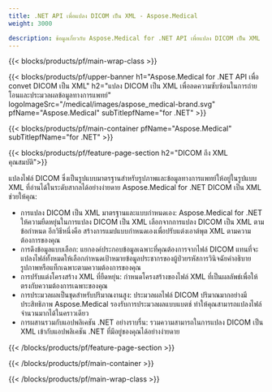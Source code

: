 ```yaml
---
title: .NET API เพื่อแปลง DICOM เป็น XML - Aspose.Medical
weight: 3000

description: ข้อมูลเกี่ยวกับ Aspose.Medical for .NET API เพื่อแปลง DICOM เป็น XML
---
```


{{< blocks/products/pf/main-wrap-class >}}

{{< blocks/products/pf/upper-banner h1="Aspose.Medical for .NET API เพื่อ convet DICOM เป็น XML" h2="แปลง DICOM เป็น XML เพื่อลดความซับซ้อนในการถ่ายโอนและประมวลผลข้อมูลทางการแพทย์" logoImageSrc="/medical/images/aspose_medical-brand.svg" pfName="Aspose.Medical" subTitlepfName="for .NET" >}}

{{< blocks/products/pf/main-container pfName="Aspose.Medical" subTitlepfName="for .NET" >}}

{{< blocks/products/pf/feature-page-section h2="DICOM ถึง XML คุณสมบัติ">}}

<p>แปลงไฟล์ DICOM ซึ่งเป็นรูปแบบมาตรฐานสําหรับรูปภาพและข้อมูลทางการแพทย์ให้อยู่ในรูปแบบ XML ที่อ่านได้ในระดับสากลได้อย่างง่ายดาย Aspose.Medical for .NET DICOM เป็น XML ช่วยให้คุณ:</p>

<ul>
<li>การแปลง DICOM เป็น XML มาตรฐานและแบบกําหนดเอง: Aspose.Medical for .NET ให้ความยืดหยุ่นในการแปลง DICOM เป็น XML เลือกจากการแปลง DICOM เป็น XML ตามข้อกําหนด อีกวิธีหนึ่งคือ สร้างการแมปแบบกําหนดเองเพื่อปรับแต่งเอาต์พุต XML ตามความต้องการของคุณ</li>
<li>การดึงข้อมูลแบบเลือก: แยกองค์ประกอบข้อมูลเฉพาะที่คุณต้องการจากไฟล์ DICOM แทนที่จะแปลงไฟล์ทั้งหมดให้เลือกกําหนดเป้าหมายข้อมูลประชากรของผู้ป่วยรหัสการวินิจฉัยคําอธิบายรูปภาพหรือแท็กเฉพาะตามความต้องการของคุณ</li>
<li>การปรับแต่งโครงสร้าง XML ที่ยืดหยุ่น: กําหนดโครงสร้างของไฟล์ XML ที่เป็นผลลัพธ์เพื่อให้ตรงกับความต้องการเฉพาะของคุณ</li>
<li>การประมวลผลเป็นชุดสําหรับปริมาณงานสูง: ประมวลผลไฟล์ DICOM ปริมาณมากอย่างมีประสิทธิภาพ Aspose.Medical รองรับการประมวลผลแบบแบตช์ ทําให้คุณสามารถแปลงไฟล์จํานวนมากได้ในคราวเดียว</li>
<li>การผสานรวมกับแอปพลิเคชัน .NET อย่างราบรื่น: รวมความสามารถในการแปลง DICOM เป็น XML เข้ากับแอปพลิเคชัน .NET ที่มีอยู่ของคุณได้อย่างง่ายดาย</li>
</ul>

{{< /blocks/products/pf/feature-page-section >}}

{{< /blocks/products/pf/main-container >}}

{{< /blocks/products/pf/main-wrap-class >}}